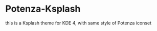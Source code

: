 Potenza-Ksplash
===============

this is a Ksplash theme for KDE 4, with same style of Potenza iconset
